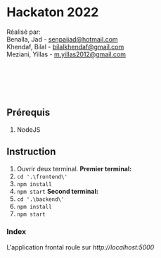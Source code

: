 
# Hackaton 2022

Réalisé par:<br/>
Benalla, Jad -   senpaijad@hotmail.com<br/>
Khendaf, Bilal - bilalkhendaf@gmail.com<br/>
Meziani, Yillas - m.yillas2012@gmail.com

<br/>
<br/>
<br/>
<br/>

## Prérequis
1. NodeJS
## Instruction
1. Ouvrir deux terminal.
**Premier terminal:**
3. `cd '.\frontend\'`
4. `npm install`
5. `npm start`
**Second terminal:**
6. `cd '.\backend\'`
7. `npm install`
8. `npm start`

### Index
L'application frontal roule sur *http://localhost:5000*
